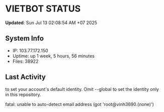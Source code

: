 # VIETBOT STATUS
**Updated**: Sun Jul 13 02:08:54 AM +07 2025

## System Info
- IP: 103.77.172.150
- Uptime: up 1 week, 5 hours, 56 minutes
- Files: 38922

## Last Activity

to set your account's default identity.
Omit --global to set the identity only in this repository.

fatal: unable to auto-detect email address (got 'root@vinh3690.(none)')
